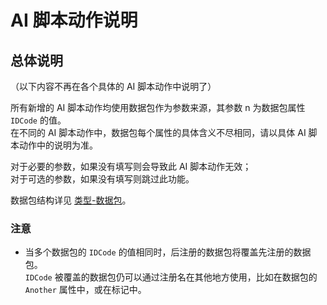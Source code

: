 # AI 脚本动作说明

## 总体说明

（以下内容不再在各个具体的 AI 脚本动作中说明了）

所有新增的 AI 脚本动作均使用数据包作为参数来源，其参数 n 为数据包属性 `IDCode` 的值。  
在不同的 AI 脚本动作中，数据包每个属性的具体含义不尽相同，请以具体 AI 脚本动作中的说明为准。

对于必要的参数，如果没有填写则会导致此 AI 脚本动作无效；  
对于可选的参数，如果没有填写则跳过此功能。

数据包结构详见 [类型-数据包](/触发与AI脚本动作/类型-数据包.md)。

### 注意

* 当多个数据包的 `IDCode` 的值相同时，后注册的数据包将覆盖先注册的数据包。  
`IDCode` 被覆盖的数据包仍可以通过注册名在其他地方使用，比如在数据包的 `Another` 属性中，或在标记中。